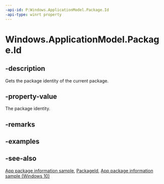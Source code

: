 ----api-id: P:Windows.ApplicationModel.Package.Id
-api-type: winrt property
---<!-- Property syntaxpublic Windows.ApplicationModel.PackageId Id { get; }--># Windows.ApplicationModel.Package.Id## -descriptionGets the package identity of the current package.## -property-valueThe package identity.## -remarks## -examples## -see-also[App package information sample](http://code.msdn.microsoft.com/windowsapps/Package-sample-46e239fa), [PackageId](packageid.md), [App package information sample (Windows 10)](http://go.microsoft.com/fwlink/p/?LinkId=620581)